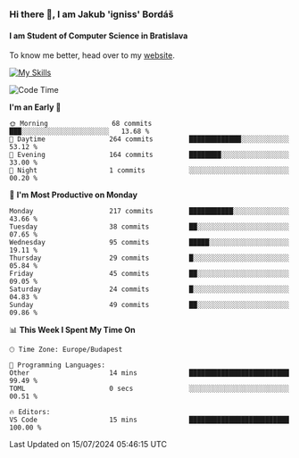 ### Hi there 👋, I am Jakub 'igniss' Bordáš

#### I am Student of Computer Science in Bratislava
To know me better, head over to my [website](https://bordas.sk).

[![My Skills](https://skillicons.dev/icons?i=js,html,css,figma,svelte,java,kotlin,python,postgresql,typescript,nest,nodejs)](https://bordas.sk)


<!--START_SECTION:waka-->
![Code Time](http://img.shields.io/badge/Code%20Time-1%2C484%20hrs%2056%20mins-blue)

**I'm an Early 🐤** 

```text
🌞 Morning                68 commits          ███░░░░░░░░░░░░░░░░░░░░░░   13.68 % 
🌆 Daytime                264 commits         █████████████░░░░░░░░░░░░   53.12 % 
🌃 Evening                164 commits         ████████░░░░░░░░░░░░░░░░░   33.00 % 
🌙 Night                  1 commits           ░░░░░░░░░░░░░░░░░░░░░░░░░   00.20 % 
```
📅 **I'm Most Productive on Monday** 

```text
Monday                   217 commits         ███████████░░░░░░░░░░░░░░   43.66 % 
Tuesday                  38 commits          ██░░░░░░░░░░░░░░░░░░░░░░░   07.65 % 
Wednesday                95 commits          █████░░░░░░░░░░░░░░░░░░░░   19.11 % 
Thursday                 29 commits          █░░░░░░░░░░░░░░░░░░░░░░░░   05.84 % 
Friday                   45 commits          ██░░░░░░░░░░░░░░░░░░░░░░░   09.05 % 
Saturday                 24 commits          █░░░░░░░░░░░░░░░░░░░░░░░░   04.83 % 
Sunday                   49 commits          ██░░░░░░░░░░░░░░░░░░░░░░░   09.86 % 
```


📊 **This Week I Spent My Time On** 

```text
🕑︎ Time Zone: Europe/Budapest

💬 Programming Languages: 
Other                    14 mins             █████████████████████████   99.49 % 
TOML                     0 secs              ░░░░░░░░░░░░░░░░░░░░░░░░░   00.51 % 

🔥 Editors: 
VS Code                  15 mins             █████████████████████████   100.00 % 
```


 Last Updated on 15/07/2024 05:46:15 UTC
<!--END_SECTION:waka-->
